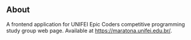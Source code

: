 ## About

A frontend application for UNIFEI Epic Coders competitive programming study group web page.
Available at https://maratona.unifei.edu.br/.
